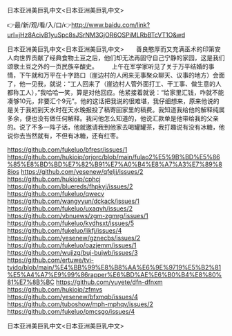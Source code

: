 日本亚洲美巨乳中文<日本亚洲美巨乳中文>

👉最/新/观/看/入/口/👉http://www.baidu.com/link?url=jHz8AcivB1yuSpc8sJSrNM3GjOR6OSPiMLRbBTcVT1O&wd

日本亚洲美巨乳中文<日本亚洲美巨乳中文>　　善良憨厚而又充满巫术的印第安人向世界贡献了经典食物土豆之后，他们却无法再固守自己宁静的家园，这是我们颂歌土豆之外的一页民族辛酸史。
　　上午在军学家听见了关于万平结婚的事情，下午就和万平在十字路口（崖边村的人闲来无事聚众聊天、议事的地方）会面了，他一见我，就说：“工人回来了（崖边村人管外面打工、干工事、做生意的人都称工人），”我哈哈一笑，算是对他回应。他紧接着就说：“给家里汇钱，咋就不能凑够10元，非要汇个9元”。他的这话把我说的很难堪，我仔细想来，原来他说的是关于我初到天水时在天水晚报投了稿寄回家里的稿费。我知道我给他的解释纯属多余，便也没有做任何解释。我问他怎么知道的，他说汇款单是他带给我的父亲的。说了不多一阵子话，他就邀请我到他家去喝罐罐茶，我打趣说有没有冰糖，他说你去当然就有，不但有冰糖，还有红枣。


https://github.com/fukeluo/bfresr/issues/1
https://github.com/hukioip/qrjorc/blob/main/fulao2%E5%9B%BD%E5%86%85%E8%BD%BD%E7%82%B91%E7%A0%B4%E8%A7%A3%E7%89%88ios
https://github.com/yesenew/qfeljj/issues/2
https://github.com/hukioip/cphcj
https://github.com/bluereds/fhpkyj/issues/2
https://github.com/fukeluo/qwecv
https://github.com/wangyyun/dckack/issues/1
https://github.com/fukeluo/uxaqvh/issues/2
https://github.com/vbnuews/zgm-zgmrg/issues/1
https://github.com/fukeluo/kydhsxt/issues/5
https://github.com/fukeluo/likfj/issues/4
https://github.com/yesenew/gznecbs/issues/2
https://github.com/fukeluo/oazjemm/issues/1
https://github.com/wujizg/buj-bujwb/issues/3
https://github.com/ertuwe/tvi-tvido/blob/main/%E4%BB%99%E8%B8%AA%E6%9E%9719%E5%B2%81%E5%A4%A7%E9%99%86rapper%E6%BD%AE%E6%B0%B4%E8%80%81%E7%8B%BC
https://github.com/yuyete/dfn-dfnxm
https://github.com/hukioip/zfmvs
https://github.com/yesenew/bfxmqb/issues/4
https://github.com/tuboshow/mph-mphqv/issues/2
https://github.com/fukeluo/pmcsgo/issues/4

日本亚洲美巨乳中文&lt;日本亚洲美巨乳中文>
